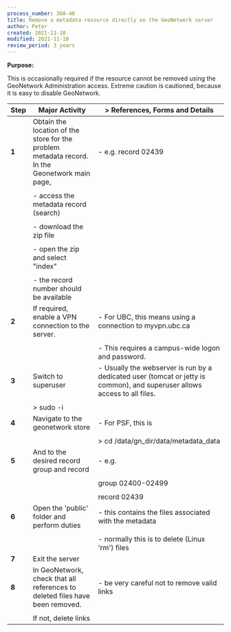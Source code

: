 ```yaml
---
process_number: 360-40
title: Remove a metadata resource directly on the GeoNetwork server
author: Peter
created: 2021-11-10
modified: 2021-11-10
review_period: 3 years
---
```


**Purpose:**



This is occasionally required if the resource cannot be removed using the GeoNetwork Administration access. Extreme caution is cautioned, because it is easy to disable GeoNetwork.



| **Step** | **Major Activity** | > **References, Forms and Details** |
| -------- | ------------------ | ----------------------------------- |
| **1** | Obtain the location of the store for the problem metadata record. In the Geonetwork main page, | - e.g. record 02439 |
|  |  |  |
|  | - access the metadata record (search) |  |
|  |  |  |
|  | - download the zip file |  |
|  |  |  |
|  | - open the zip and select "index" |  |
|  |  |  |
|  | - the record number should be available |  |
| **2** | If required, enable a VPN connection to the server. | - For UBC, this means using a connection to myvpn.ubc.ca |
|  |  |  |
|  |  | - This requires a campus-wide logon and password. |
| **3** | Switch to superuser | - Usually the webserver is run by a dedicated user (tomcat or jetty is common), and superuser allows access to all files. |
|  |  |  |
|  | > sudo -i |  |
| **4** | Navigate to the geonetwork store | - For PSF, this is |
|  |  |  |
|  |  | > cd /data/gn_dir/data/metadata_data |
| **5** | And to the desired record group and record | - e.g. |
|  |  |  |
|  |  | group 02400-02499 |
|  |  |  |
|  |  | record 02439 |
| **6** | Open the 'public' folder and perform duties | - this contains the files associated with the metadata |
|  |  |  |
|  |  | - normally this is to delete (Linux 'rm') files |
| **7** | Exit the server |  |
| **8** | In GeoNetwork, check that all references to deleted files have been removed. | - be very careful not to remove valid links |
|  |  |  |
|  | If not, delete links |  |

